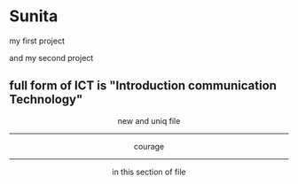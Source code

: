 # Sunita

my first project

and my second project
<h2>
full form of ICT is 
<span style="colour:aqua;font-size:">"Introduction communication Technology"<span></h2>
</pre>
<header> new and uniq file
<hr>
<main>   courage
<hr>
<section> in this section of  file
